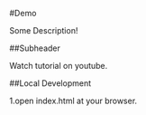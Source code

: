 #Demo

Some Description!

##Subheader

Watch tutorial on youtube.

##Local Development

1.open index.html at your browser. 
